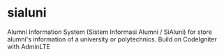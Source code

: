 # sialuni
Alumni Information System (Sistem Informasi Alumni / SiAluni) for store alumni's information of a university or polytechnics. Build on CodeIgniter with AdminLTE
